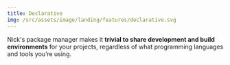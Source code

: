 ```yaml
---
title: Declarative
img: /src/assets/image/landing/features/declarative.svg
---
```


Nick's package manager makes it **trivial to share development and build environments** for your projects, regardless of what programming languages and tools you’re using.
